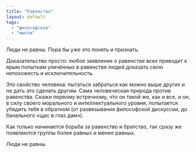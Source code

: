 ```yaml
---
title: "Равенство"
layout: default
tags:
  - "философское"
  - "мысли"
---
```

Люди не равны. Пора бы уже это понять и признать.

Доказательство просто: любое заявление о равенстве всех приводит к ярым попыткам уличённых в равенстве людей доказать свою непохожесть и исключительность.

Это свойство человека: пытаться забраться как можно выше других и не дать это сделать другим. Сама человеческая природа против равенства. Скажи первому встречному, что он такой же, как и все, и он, в силу своего морального и интеллектуального уровня, попытается убедить тебя в обратном (от развязывания философской дискуссии, до банального «щас в глаз дам»).

Как только начинается борьба за равенство и братство, так сразу же появляются группы более равных и менее равных.

Люди не равны.
